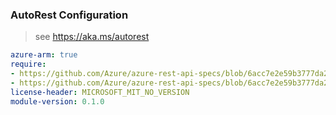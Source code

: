 ### AutoRest Configuration

> see https://aka.ms/autorest

``` yaml
azure-arm: true
require:
- https://github.com/Azure/azure-rest-api-specs/blob/6acc7e2e59b3777da22e417149d0c71d05054bff/specification/changeanalysis/resource-manager/readme.md
- https://github.com/Azure/azure-rest-api-specs/blob/6acc7e2e59b3777da22e417149d0c71d05054bff/specification/changeanalysis/resource-manager/readme.go.md
license-header: MICROSOFT_MIT_NO_VERSION
module-version: 0.1.0
```